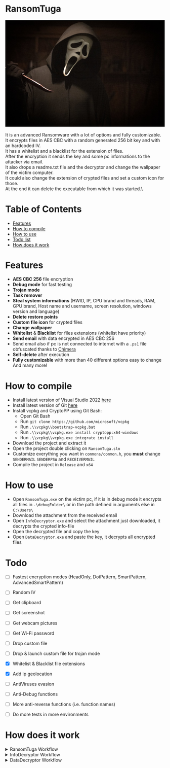 # RansomTuga
<img src=".github/images/main.jpg" alt="logo">

It is an advanced Ransomware with a lot of options and fully customizable.\
It encrypts files in AES CBC with a random generated 256 bit key and with an hardcoded IV.\
It has a whitelist and a blacklist for the extension of files.\
After the encryption it sends the key and some pc informations to the attacker via email.\
It also drops a readme.txt file and the decryptor and change the wallpaper of the victim computer.\
It could also change the extension of crypted files and set a custom icon for those.\
At the end it can delete the executable from which it was started.\


# Table of Contents
- [Features](#Features)
- [How to compile](#How-to-compile)
- [How to use](#How-to-use)
- [Todo list](#Todo)
- [How does it work](#How-does-it-work)


# Features
- **AES CBC 256** file encryption
- **Debug mode** for fast testing
- **Trojan mode**
- **Task remover**
- **Steal system informations** (HWID, IP, CPU brand and threads, RAM, GPU brand, Host name and username, screen resolution, windows version and language)
- **Delete restore points**
- **Custom file icon** for crypted files
- **Change wallpaper**
- **Whitelist** & **Blacklist** for files extensions (whitelist have priority)
- **Send email** with data encrypted in AES CBC 256
- Send email also if pc is not connected to internet with a `.ps1` file obfuscated thanks to [Chimera](https://github.com/tokyoneon/Chimera)
- **Self-delete** after execution
- **Fully customizable** with more than 40 different options easy to change
And many more!


# How to compile
- Install latest version of Visual Studio 2022 [here](https://visualstudio.microsoft.com/downloads/)
- Install latest version of Git [here](https://git-scm.com/download/win)
- Install vcpkg and CryptoPP using Git Bash:
  - Open  Git Bash
  - Run `git clone https://github.com/microsoft/vcpkg`
  - Run `.\\vcpkg\\bootstrap-vcpkg.bat`
  - Run `.\\vcpkg\\vcpkg.exe install cryptopp:x64-windows`
  - Run `.\\vcpkg\\vcpkg.exe integrate install`
- Download the project and extract it
- Open the project double clicking on `RansomTuga.sln`
- Customize everything you want in `commons/common.h`, you **must** change `SENDERMAIL` `SENDERPSW` and `RECEIVERMAIL`
- Compile the project in `Release` and `x64`


# How to use
- Open `RansomTuga.exe` on the victim pc, if it is in debug mode it encrypts all files in `.\debugFolder\` or in the path defined in arguments else in `C:\Users\`
- Download the attachment from the received email
- Open `InfoDecryptor.exe` and select the attachment just downloaded, it decrypts the crypted info-file
- Open the decrypted file and copy the key
- Open `DataDecryptor.exe` and paste the key, it decrypts all encrypted files


# Todo
- [ ] Fastest encryption modes (HeadOnly, DotPattern, SmartPattern, AdvancedSmartPattern)
- [ ] Random IV
- [ ] Get clipboard
- [ ] Get screenshot
- [ ] Get webcam pictures
- [ ] Get Wi-Fi password
- [ ] Drop custom file
- [ ] Drop & launch custom file for trojan mode
- [x] Whitelist & Blacklist file extensions
- [x] Add ip geolocation
- [ ] AntiViruses evasion
- [ ] Anti-Debug functions
- [ ] More anti-reverse functions (i.e. function names)
- [ ] Do more tests in more environments


# How does it work
<details>
  <summary>RansomTuga Workflow</summary>
  <p align="center">
    &nbsp;
    <img src=".github/images/workflow_RansomTuga.png" alt="RansomTugaWorkflow">
  </p>
</details>
<details>
  <summary>InfoDecryptor Workflow</summary>
  <p align="center">
    &nbsp;
    <img src=".github/images/workflow_InfoDecryptor.png" alt="InfoDecryptorWorkflow">
  </p>
</details>
<details>
  <summary>DataDecryptor Workflow</summary>
  <p align="center">
    &nbsp;
    <img src=".github/images/workflow_DataDecryptor.png" alt="DataDecryptorWorkflow">
  </p>
</details>
